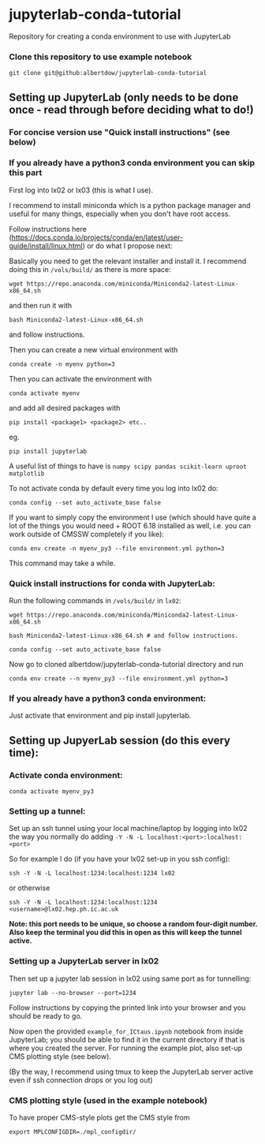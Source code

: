 # jupyterlab-conda-tutorial
Repository for creating a conda environment to use with JupyterLab

### Clone this repository to use example notebook

    git clone git@github:albertdow/jupyterlab-conda-tutorial

## Setting up JupyterLab (only needs to be done once - read through before deciding what to do!)
### For concise version use "Quick install instructions" (see below)
### If you already have a python3 conda environment you can skip this part

First log into lx02 or lx03 (this is what I use).

I recommend to install miniconda which is a python package manager
and useful for many things, especially when you don't have root access.

Follow instructions here 
(https://docs.conda.io/projects/conda/en/latest/user-guide/install/linux.html)
or do what I propose next:

Basically you need to get the relevant installer and install it.
I recommend doing this in `/vols/build/` as there is more space:

    wget https://repo.anaconda.com/miniconda/Miniconda2-latest-Linux-x86_64.sh

and then run it with

    bash Miniconda2-latest-Linux-x86_64.sh

and follow instructions.

Then you can create a new virtual environment with 

    conda create -n myenv python=3  

Then you can activate the environment with

    conda activate myenv

and add all desired packages with

    pip install <package1> <package2> etc..

eg. 

    pip install jupyterlab

A useful list of things to have is `numpy scipy pandas scikit-learn uproot matplotlib`

To not activate conda by default every time you log into lx02 do:

    conda config --set auto_activate_base false

If you want to simply copy the environment I use (which should have quite a lot of the 
things you would need + ROOT 6.18 installed as well, i.e. you can work outside
of CMSSW completely if you like):

    conda env create -n myenv_py3 --file environment.yml python=3

This command may take a while.

### Quick install instructions for conda with JupyterLab:

Run the following commands in `/vols/build/` in `lx02`:

    wget https://repo.anaconda.com/miniconda/Miniconda2-latest-Linux-x86_64.sh

    bash Miniconda2-latest-Linux-x86_64.sh # and follow instructions.

    conda config --set auto_activate_base false

Now go to cloned albertdow/jupyterlab-conda-tutorial directory and run 

    conda env create --n myenv_py3 --file environment.yml python=3

### If you already have a python3 conda environment:

Just activate that environment and pip install jupyterlab.

## Setting up JupyerLab session (do this every time):

### Activate conda environment:

    conda activate myenv_py3

### Setting up a tunnel:

Set up an ssh tunnel using your local machine/laptop by logging into
lx02 the way you normally do adding `-Y -N -L localhost:<port>:localhost:<port>`

So for example I do (if you have your lx02 set-up in you ssh config):

    ssh -Y -N -L localhost:1234:localhost:1234 lx02

or otherwise

    ssh -Y -N -L localhost:1234:localhost:1234 <username>@lx02.hep.ph.ic.ac.uk

__Note: this port needs to be unique, so choose a random four-digit number.
Also keep the terminal you did this in open as this will keep the tunnel active.__

### Setting up a JupyterLab server in lx02

Then set up a jupyter lab session in lx02 using same port as for tunnelling:

    jupyter lab --no-browser --port=1234

Follow instructions by copying the printed link into your browser and you should be ready to go.

Now open the provided `example_for_ICtaus.ipynb` notebook from inside JupyterLab; you 
should be able to find it in the current directory if that is where you created the
server. For running the example plot, also set-up CMS plotting style (see below).

(By the way, I recommend using tmux to keep the JupyterLab server active even if ssh connection drops or you log out)

### CMS plotting style (used in the example notebook)
To have proper CMS-style plots get the CMS style from

    export MPLCONFIGDIR=./mpl_configdir/

